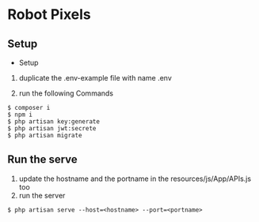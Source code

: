 # Robot Pixels

## Setup 
* Setup
1. duplicate the .env-example file with name .env

2. run the following Commands
```
$ composer i
$ npm i
$ php artisan key:generate
$ php artisan jwt:secrete
$ php artisan migrate
```

## Run the serve
1. update the hostname and the portname in the resources/js/App/APIs.js too
2. run the server
```
$ php artisan serve --host=<hostname> --port=<portname>
```
